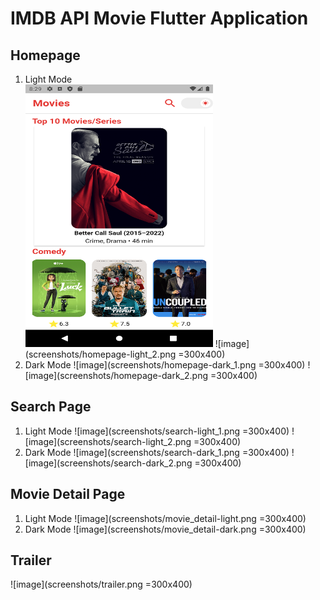 # IMDB API Movie Flutter Application
## Homepage
1. Light Mode  
<img src="screenshots/homepage-light_1.png" width="300" height="420">     ![image](screenshots/homepage-light_2.png =300x400)
2. Dark Mode
![image](screenshots/homepage-dark_1.png =300x400)  ![image](screenshots/homepage-dark_2.png =300x400)
## Search Page
1. Light Mode
![image](screenshots/search-light_1.png =300x400)  ![image](screenshots/search-light_2.png =300x400)
2. Dark Mode
![image](screenshots/search-dark_1.png =300x400)  ![image](screenshots/search-dark_2.png =300x400)
## Movie Detail Page
1. Light Mode
![image](screenshots/movie_detail-light.png =300x400)
2. Dark Mode
![image](screenshots/movie_detail-dark.png =300x400)
## Trailer
![image](screenshots/trailer.png =300x400)